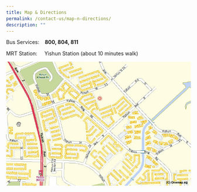 ```yaml
---
title: Map & Directions
permalink: /contact-us/map-n-directions/
description: ""
---
```

<p>Bus Services:&nbsp;&nbsp;&nbsp;<strong> 800, 804, 811</strong></p>
<p>MRT Station:&nbsp;&nbsp;&nbsp;&nbsp;&nbsp;Yishun Station (about 10 minutes walk)</p>
<img src="/images/map.jpg">